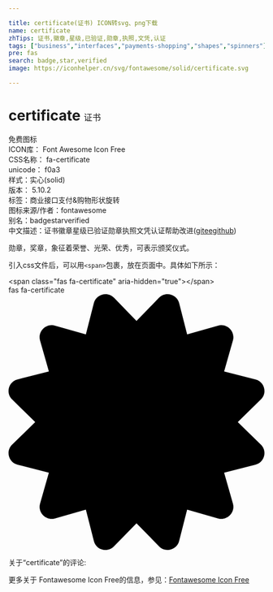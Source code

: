 ```yaml
---

title: certificate(证书) ICON转svg、png下载
name: certificate
zhTips: 证书,徽章,星级,已验证,勋章,执照,文凭,认证
tags: ["business","interfaces","payments-shopping","shapes","spinners"]
pre: fas
search: badge,star,verified
image: https://iconhelper.cn/svg/fontawesome/solid/certificate.svg

---
```


# certificate  <small style="font-size: 60%;font-weight: 100">证书</small>


<div class="detail-page">
<p>
<span><span class="badge-success badge">免费图标</span> </span>
<br/>
<span>
ICON库：
<span class="badge-secondary badge">Font Awesome Icon Free</span> 
</span>
<br/>
<span>
CSS名称：
<span class="badge-secondary badge">fa-certificate</span> 
</span>
<br/>
<span>
unicode：
<span class="badge-secondary badge">f0a3</span> 
<copy-btn content='f0a3' btn-title=""></copy-btn>
<copy-btn :content='String.fromCodePoint(parseInt("f0a3", 16))' btn-title="复制U"></copy-btn>
</span><br/><span>样式：<span class="badge-light badge">实心(solid)</span></span>
<br/>
<span>
版本：
<span class="badge-secondary badge">5.10.2</span> 
</span><br/><span>标签：<span class="badge-light badge"><router-link to="/tags/business.html">商业</router-link></span><span class="badge-light badge"><router-link to="/tags/interfaces.html">接口</router-link></span><span class="badge-light badge"><router-link to="/tags/payments-shopping.html">支付&购物</router-link></span><span class="badge-light badge"><router-link to="/tags/shapes.html">形状</router-link></span><span class="badge-light badge"><router-link to="/tags/spinners.html">旋转</router-link></span></span>
<br/>
<span>图标来源/作者：<span class="badge-light badge">fontawesome</span></span> 
<br/>
<span>别名：<span class="badge-light badge">badge</span><span class="badge-light badge">star</span><span class="badge-light badge">verified</span></span><br/><span class="zh-detail">中文描述：<span class="badge-primary badge">证书</span><span class="badge-primary badge">徽章</span><span class="badge-primary badge">星级</span><span class="badge-primary badge">已验证</span><span class="badge-primary badge">勋章</span><span class="badge-primary badge">执照</span><span class="badge-primary badge">文凭</span><span class="badge-primary badge">认证</span><span class="help-link"><span>帮助改进</span>(<a href="https://gitee.com/liuwave/icon-helper/edit/master/json/fontawesome/solid/certificate.json" target="_blank" rel="noopener noreferrer">gitee</a><a href="https://github.com/liuwave/icon-helper/edit/master/json/fontawesome/solid/certificate.json" target="_blank" rel="noopener noreferrer">github</a></span>)</span><br/>
</p>
</div><div class="description description alert alert-light">勋章，奖章，象征着荣誉、光荣、优秀，可表示颁奖仪式。</div>
<div class="alert alert-dark">
  <i class="fas fa-certificate fa-xs"></i>
  <i class="fas fa-certificate fa-sm"></i>
  <i class="fas fa-certificate fa-lg"></i>
  <i class="fas fa-certificate fa-2x"></i>
  <i class="fas fa-certificate fa-3x"></i>
  <i class="fas fa-certificate fa-5x"></i>
  <i class="fas fa-certificate fa-7x"></i>
</div>
<div>
  <p>引入css文件后，可以用<code>&lt;span&gt;</code>包裹，放在页面中。具体如下所示：    
  </p>
  <div class="alert alert-primary" style="font-size: 14px">
    &lt;span class="fas fa-certificate" aria-hidden="true"&gt;&lt;/span&gt;
    <copy-btn content='<span class="fas fa-certificate" aria-hidden="true"></span>'></copy-btn>
  </div>
  <div class="alert alert-secondary">
    <i class="fas fa-certificate"
    style="font-size: 24px"
    aria-hidden="true"></i> fas fa-certificate
    <copy-btn content="fas fa-certificate" btn-title="复制图标名称"></copy-btn>
  </div>
</div>
<div id="svg" class="svg-wrap">
<svg xmlns="http://www.w3.org/2000/svg" viewBox="0 0 512 512"><path d="M458.622 255.92l45.985-45.005c13.708-12.977 7.316-36.039-10.664-40.339l-62.65-15.99 17.661-62.015c4.991-17.838-11.829-34.663-29.661-29.671l-61.994 17.667-15.984-62.671C337.085.197 313.765-6.276 300.99 7.228L256 53.57 211.011 7.229c-12.63-13.351-36.047-7.234-40.325 10.668l-15.984 62.671-61.995-17.667C74.87 57.907 58.056 74.738 63.046 92.572l17.661 62.015-62.65 15.99C.069 174.878-6.31 197.944 7.392 210.915l45.985 45.005-45.985 45.004c-13.708 12.977-7.316 36.039 10.664 40.339l62.65 15.99-17.661 62.015c-4.991 17.838 11.829 34.663 29.661 29.671l61.994-17.667 15.984 62.671c4.439 18.575 27.696 24.018 40.325 10.668L256 458.61l44.989 46.001c12.5 13.488 35.987 7.486 40.325-10.668l15.984-62.671 61.994 17.667c17.836 4.994 34.651-11.837 29.661-29.671l-17.661-62.015 62.65-15.99c17.987-4.302 24.366-27.367 10.664-40.339l-45.984-45.004z"/></svg>
</div>
<detail full-name='fa-certificate'></detail>
<div>
<p>关于“certificate”的评论:</p>
</div>
<Vssue title="关于“certificate”的评论" ></Vssue>    
<div><p>更多关于  Fontawesome Icon Free的信息，参见：<a target="_blank" href="https://iconhelper.cn/fontawesome.html">Fontawesome Icon Free</a>
</p></div>
